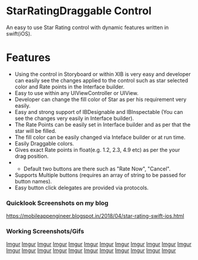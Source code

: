 
# StarRatingDraggable Control

An easy to use Star Rating control with dynamic features written in swift(iOS).


# Features
  - Using the control in Storyboard or within XIB is very easy and developer can easily see the changes applied to the control           such as star selected color and Rate points in the Interface builder.
  - Easy to use within any UIViewController or UIView.
  - Developer can change the fill color of Star as per his requirement very easily.
  - Easy and strong support of IBDesignable and IBInspectable (You can see the changes very easily in Interface builder).
  - The Rate Points can be easily set in Interface builder and as per that the star will be filled.
  - The fill color can be easily changed via Inteface builder or at run time.
  - Easily Draggable colors.
  - Gives exact Rate points in float(e.g. 1.2, 2.3, 4.9 etc) as per the your drag position.
  - - Default two buttons are there such as "Rate Now", "Cancel".
  - Supports Multiple buttons (requires an array of string to be passed for button names).
  - Easy button click delegates are provided via protocols.

### Quicklook Screenshots on my blog
https://mobileappengineer.blogspot.in/2018/04/star-rating-swift-ios.html

### Working Screenshots/Gifs
[Imgur](https://i.imgur.com/7eFtpom.gifv)
[Imgur](https://i.imgur.com/YC7OjSm.png)
[Imgur](https://i.imgur.com/zG541CG.png)
[Imgur](https://i.imgur.com/gPRfB28.png)
[Imgur](https://i.imgur.com/xq9qjlB.gifv)
[Imgur](https://i.imgur.com/4BisSMb.gifv)
[Imgur](https://i.imgur.com/irUwEu4.png)
[Imgur](https://i.imgur.com/dCgjniL.png)
[Imgur](https://i.imgur.com/j1q0Dxb.gifv)
[Imgur](https://i.imgur.com/6r1UEWU.gifv)
[Imgur](https://i.imgur.com/KXIeq0v.gifv)
[Imgur](https://i.imgur.com/aOxhhWq.png)
[Imgur](https://i.imgur.com/QjlXePG.png)
[Imgur](https://i.imgur.com/hkMHshZ.png)
[Imgur](https://i.imgur.com/eC9A8R6.png)
[Imgur](https://i.imgur.com/XoQLnwA.png)
[Imgur](https://i.imgur.com/KDBcUWp.png)
[Imgur](https://i.imgur.com/4hEm7YG.png)
[Imgur](https://i.imgur.com/4faQMHx.png)
[Imgur](https://i.imgur.com/oPLDwCu.png)
[Imgur](https://i.imgur.com/4xlQaMG.png)
[Imgur](https://i.imgur.com/6XFW7pT.png)
[Imgur](https://i.imgur.com/sokxpNU.png)




